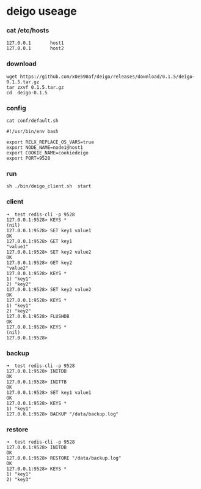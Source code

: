 # deigo useage

### cat /etc/hosts

    127.0.0.1       host1
    127.0.0.1       host2
 
### download 
        
    wget https://github.com/x0e590af/deigo/releases/download/0.1.5/deigo-0.1.5.tar.gz
    tar zxvf 0.1.5.tar.gz
    cd  deigo-0.1.5

### config 
    cat conf/default.sh
    
    #!/usr/bin/env bash
 
    export RELX_REPLACE_OS_VARS=true
    export NODE_NAME=node1@host1
    export COOKIE_NAME=cookiedeigo
    export PORT=9528
    
### run                 
    sh ./bin/deigo_client.sh  start
    
    
### client

	➜  test redis-cli -p 9528
	127.0.0.1:9528> KEYS *
	(nil)
	127.0.0.1:9528> SET key1 value1
	OK
	127.0.0.1:9528> GET key1
	"value1"
	127.0.0.1:9528> SET key2 value2
	OK
	127.0.0.1:9528> GET key2
	"value2"
	127.0.0.1:9528> KEYS *
	1) "key1"
	2) "key2"
	127.0.0.1:9528> SET key2 value2
	OK
	127.0.0.1:9528> KEYS *
	1) "key1"
	2) "key2"
	127.0.0.1:9528> FLUSHDB
	OK
	127.0.0.1:9528> KEYS *
	(nil)
	127.0.0.1:9528>
	
### backup 
	
	➜  test redis-cli -p 9528
    127.0.0.1:9528> INITDB
    OK
    127.0.0.1:9528> INITTB
    OK
    127.0.0.1:9528> SET key1 value1
    OK
    127.0.0.1:9528> KEYS *
    1) "key1"
    127.0.0.1:9528> BACKUP "/data/backup.log"
    
### restore  
 
    ➜  test redis-cli -p 9528
    127.0.0.1:9528> INITDB
    OK
    127.0.0.1:9528> RESTORE "/data/backup.log"
    OK
    127.0.0.1:9528> KEYS *
    1) "key1"
    2) "key3"     